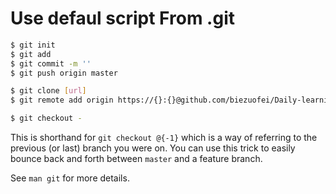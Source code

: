 # Use defaul script From .git

```bash
$ git init
$ git add
$ git commit -m ''
$ git push origin master

$ git clone [url]
$ git remote add origin https://{}:{}@github.com/biezuofei/Daily-learning-records.git
```
```bash
$ git checkout -
```

This is shorthand for `git checkout @{-1}` which is a way of referring to
the previous (or last) branch you were on. You can use this trick to easily
bounce back and forth between `master` and a feature branch.

See `man git` for more details.
